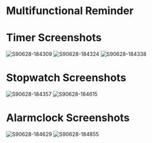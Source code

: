 # Multifunctional Reminder
#
# Timer Screenshots
![S90628-184309](https://user-images.githubusercontent.com/49000502/60340080-51ad0500-99b3-11e9-868e-9e020425d3cf.png)
![S90628-184324](https://user-images.githubusercontent.com/49000502/60340081-51ad0500-99b3-11e9-8757-e4c5a221ad95.png)
![S90628-184338](https://user-images.githubusercontent.com/49000502/60340083-52459b80-99b3-11e9-99cc-76fb0ac5d12a.png)
#
# Stopwatch Screenshots

![S90628-184357](https://user-images.githubusercontent.com/49000502/60340084-52459b80-99b3-11e9-9d5a-f1b5916340ae.png)
![S90628-184615](https://user-images.githubusercontent.com/49000502/60340086-52459b80-99b3-11e9-9867-b82ed6d585fc.png)
#

# Alarmclock Screenshots

![S90628-184629](https://user-images.githubusercontent.com/49000502/60340087-52459b80-99b3-11e9-822d-d70242b12be3.png)
![S90628-184855](https://user-images.githubusercontent.com/49000502/60340088-52459b80-99b3-11e9-9803-b1db318a9ff0.png)
#
